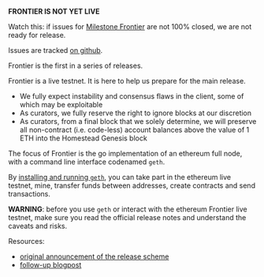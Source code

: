 **FRONTIER IS NOT YET LIVE**

Watch this: if issues for [Milestone Frontier](https://github.com/ethereum/go-ethereum/milestones) are not 100% closed, we are not ready for release.

Issues are tracked [on github](https://github.com/ethereum/go-ethereum/milestones/Frontier).

Frontier is the first in a series of releases. 

Frontier is a live testnet. It is here to help us prepare for the main release. 

* We fully expect instability and consensus flaws in the client, some of which may be exploitable
* As curators, we fully reserve the right to ignore blocks at our discretion
* As curators, from a final block that we solely determine, we will preserve all non-contract (i.e. code-less) account balances above the value of 1 ETH into the Homestead Genesis block

The focus of Frontier is the go implementation of an ethereum full node, with a command line interface codenamed `geth`. 

By [installing and running `geth`](https://github.com/ethereum/go-ethereum/wiki/Geth), you can take part in the ethereum live testnet, mine, transfer funds between addresses, create contracts and send transactions. 

**WARNING**: before you use `geth` or interact with the ethereum Frontier live testnet, make sure you read the official release notes and understand the caveats and risks. 

Resources: 
- [original announcement of the release scheme](https://blog.ethereum.org/2015/03/03/ethereum-launch-process)
- [follow-up blogpost](https://blog.ethereum.org/2015/03/12/getting-to-the-frontier/)

